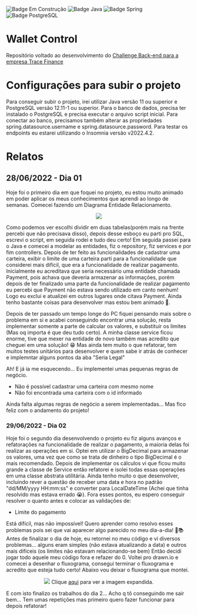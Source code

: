 ![Badge Em Construção](http://img.shields.io/static/v1?label=STATUS&message=EMCONSTRUÇÃO&color=yellow&style=for-the-badge)
![Badge Java](http://img.shields.io/static/v1?label=JAVA&message=11.0.13&color=yellow&style=for-the-badge)
![Badge Spring](http://img.shields.io/static/v1?label=SPRING&message=2.7.1&color=GREEN&style=for-the-badge)
![Badge PostgreSQL](http://img.shields.io/static/v1?label=POSTGRESQL&message=12.11-1&color=blue&style=for-the-badge)

# Wallet Control
Repositório voltado ao desenvolvimento do <a href="https://github.com/tracefinance/backend-challenge"> Challenge Back-end para a empresa Trace Finance </a>

# Configurações para subir o projeto
Para conseguir subir o projeto, irei utilizar Java versão 11 ou superior e PostgreSQL versão 12.11-1 ou superior.
Para o banco de dados, precisa ter instalado o PostgreSQL e precisa executar o arquivo script inicial.
Para conectar ao banco, precisamos também alterar as propriedades spring.datasource.username e spring.datasource.password.
Para testar os endpoints eu estarei utilizando o Insomnia versão v2022.4.2.

# Relatos
## 28/06/2022 - Dia 01
Hoje foi o primeiro dia em que foquei no projeto, eu estou muito animado em poder aplicar os meus conhecimentos que aprendi ao longo de semanas. Comecei fazendo um Diagrama Entidade Relacionamento.
<p align="center">
  <img src="https://user-images.githubusercontent.com/48693812/176249895-72b74f10-3c40-45b0-8e49-ae3b71d79ed3.png" /> 
</p>

Como podemos ver escolhi dividir em duas tabelas(porém mais na frente percebi que não precisava disso), depois desse esboço eu parti pro SQL, escrevi o script, em seguida rodei e tudo deu certo!
Em seguida passei para o Java e comecei a modelar as entidades, fiz o repository, fiz services e por fim controllers.
Depois de ter feito as funcionalidades de cadastrar uma carteira, exibir o limite de uma carteira parti para a funcionalidade que considerei mais difícil, que era a funcionalidade de realizar pagamento.
Inicialmente eu acreditava que seria necessário uma entidade chamada Payment, pois achava que deveria armazenar as informações, porém depois de ter finalizado uma parte da funcionalidade de realizar pagamento eu percebi que Payment não estava sendo utilizado em canto nenhum! Logo eu exclui e atualizei em outros lugares onde citava Payment. Ainda tenho bastante coisas para desenvolver mas estou bem animado 🤩.

Depois de ter passado um tempo longe do PC fiquei pensando mais sobre o problema em si e acabei conseguindo encontrar uma solução, resta implementar somente a parte de calcular os valores, e substituir os limites (Mas oq importa é que deu tudo certo). A minha classe service ficou enorme, tive que mexer na entidade de novo também mas acredito que cheguei em uma solução! 😁 Mas ainda tem muito o que refatorar, tem muitos testes unitários para desenvolver e quem sabe ir atrás de conhecer e implemntar alguns pontos da aba "Seria Legal"

Ah! E já ia me esquecendo... Eu implementei umas pequenas regras de negócio. 
- Não é possível cadastrar uma carteira com mesmo nome
- Não foi encontrada uma carteira com o id informado

Ainda falta algumas regras de negócio a serem implementadas... Mas fico feliz com o andamento do projeto!

### 29/06/2022 - Dia 02
Hoje foi o segundo dia desenvolvendo o projeto eu fiz alguns avanços e refatorações na funcionalidade de realizar o pagamento, a maioria delas foi realizar as operações em si. Optei em utilizar o BigDecimal para armazenar os valores, uma vez que como se trata de dinheiro o tipo BigDecimal é o mais recomendado. Depois de implementar os cálculos vi que ficou muito grande a classe de Service então refatorei e isolei todas essas operações em uma classe abstrata utilitária. Ainda tenho muito o que desenvolver, incluindo rever a questão de receber uma data e hora no padrão "dd/MM/yyyy HH:mm:ss" e converter para LocalDateTime (Achei que tinha resolvido mas estava errado 😭). Fora esses pontos, eu espero conseguir resolver o quanto antes e colocar as validações de:
- Limite do pagamento

Está difícil, mas não impossível! Quero aprender como resolvo esses problemas pois sei que vai aparecer algo parecido no meu dia-a-dia! 💪📚
Antes de finalizar o dia de hoje, eu retornei no meu código e vi diversos problemas... alguns eram simples (não estava atualizando a data) e outros mais difíceis (os limites não estavam relacionando-se bem)
Então decidi jogar todo aquele meu código fora e refazer do 0. Voltei pro drawn.io e comecei a desenhar o fluxograma, consegui terminar o fluxograma e acredito que esteja tudo certo!
Abaixo vou deixar o fluxograma que montei.
<p align="center">
  <img src="https://user-images.githubusercontent.com/48693812/176567551-294e5d8a-509c-431f-9951-7b338321cccb.png"/>
  Clique <a href="https://user-images.githubusercontent.com/48693812/176567551-294e5d8a-509c-431f-9951-7b338321cccb.png">aqui</a> para ver a imagem expandida.
</p>
E com isto finalizo os trabalhos do dia 2... Acho q tô conseguindo me sair bem... Tem umas repetições mas primeiro quero fazer funcionar para depois refatorar!
